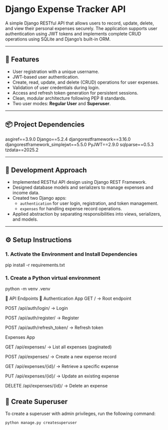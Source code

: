# Django Expense Tracker API

A simple Django RESTful API that allows users to record, update, delete, and view their personal expenses securely. The application supports user authentication using JWT tokens and implements complete CRUD operations using SQLite and Django’s built-in ORM.

---

## 🔧 Features

- User registration with a unique username.
- JWT-based user authentication.
- Create, read, update, and delete (CRUD) operations for user expenses.
- Validation of user credentials during login.
- Access and refresh token generation for persistent sessions.
- Clean, modular architecture following PEP 8 standards.
- Two user modes: **Regular User** and **Superuser**.

---

## 📦 Project Dependencies
asgiref==3.9.0
Django==5.2.4
djangorestframework==3.16.0
djangorestframework_simplejwt==5.5.0
PyJWT==2.9.0
sqlparse==0.5.3
tzdata==2025.2


---

## 🚀 Development Approach

- Implemented RESTful API design using Django REST Framework.
- Designed database models and serializers to manage expenses and income data.
- Created two Django apps:
  - `authentication` for user login, registration, and token management.
  - `expenses` for handling expense record operations.
- Applied abstraction by separating responsibilities into views, serializers, and models.

---

## ⚙️ Setup Instructions

### 1. Activate the Environment and Install Dependencies

pip install -r requirements.txt

### 1. Create a Python virtual environment

python -m venv .venv



🔑 API Endpoints
🔐 Authentication App
GET / → Root endpoint

POST /api/auth/login/ → Login

POST /api/auth/register/ → Register

POST /api/auth/refresh_token/ → Refresh token

Expenses App

GET /api/expenses/ → List all expenses (paginated)

POST /api/expenses/ → Create a new expense record

GET /api/expenses/{id}/ → Retrieve a specific expense

PUT /api/expenses/{id}/ → Update an existing expense

DELETE /api/expenses/{id}/ → Delete an expense


## 👤 Create Superuser

To create a superuser with admin privileges, run the following command:

```bash
python manage.py createsuperuser

